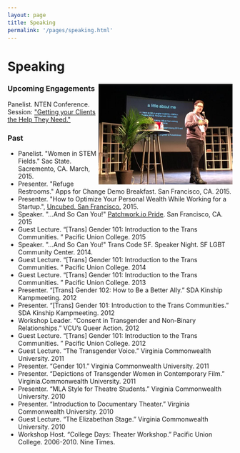 ```yaml
---
layout: page
title: Speaking
permalink: '/pages/speaking.html'
---
```

<h1> Speaking </h1>

<div class="clearfix">
  <img src="/images/teagan_speaking.jpg" height="225px" style="float:right;"/>
  <h3> Upcoming Engagements </h3>
  <p>
    Panelist. NTEN Conference. Session: <a href="http://www.nten.org/session/getting-your-clients-the-help-they-need-three-models-for-resource-and-referral-apps/"> "Getting your Clients the Help They Need."</a>
  </p>
</div>

### Past
- Panelist. "Women in STEM Fields." Sac State. Sacremento, CA. March, 2015.
- Presenter. "Refuge Restrooms." Apps for Change Demo Breakfast. San Francisco, CA. 2015.
- Presenter. "How to Optimize Your Personal Wealth While Working for a Startup.", [Uncubed. San Francisco.](http://sf.uncubed.com/) 2015.
- Speaker. "...And So Can You!" [Patchwork.io Pride](https://ti.to/github-events/patchwork-sf-pride). San Francisco, CA. 2015
- Guest Lecture. “[Trans] Gender 101: Introduction to the Trans Communities. ” Pacific Union College. 2015
- Speaker. "...And So Can You!" Trans Code SF. Speaker Night. SF LGBT Community Center. 2014.
- Guest Lecture. “[Trans] Gender 101: Introduction to the Trans Communities. ” Pacific Union College. 2014
- Guest Lecture. “[Trans] Gender 101: Introduction to the Trans Communities. ” Pacific Union College. 2013
- Presenter. “[Trans] Gender 102: How to Be a Better Ally.” SDA Kinship Kampmeeting. 2012
- Presenter. “[Trans] Gender 101: Introduction to the Trans Communities.” SDA Kinship Kampmeeting. 2012
- Workshop Leader. “Consent in Transgender and Non-Binary Relationships.” VCU’s Queer Action. 2012
- Guest Lecture. “[Trans] Gender 101: Introduction to the Trans Communities. ” Pacific Union College. 2012
- Guest Lecture. “The Transgender Voice.” Virginia Commonwealth University. 2011
- Presenter. “Gender 101.” Virginia Commonwealth University. 2011
- Presenter. “Depictions of Transgender Women in Contemporary Film.” Virginia.Commonwealth University. 2011
- Presenter. “MLA Style for Theatre Students.” Virginia Commonwealth University. 2010
- Presenter. “Introduction to Documentary Theater.” Virginia Commonwealth University. 2010
- Guest Lecture. “The Elizabethan Stage.” Virginia Commonwealth University. 2010
- Workshop Host. “College Days: Theater Workshop.” Pacific Union College. 2006-2010. Nine Times.